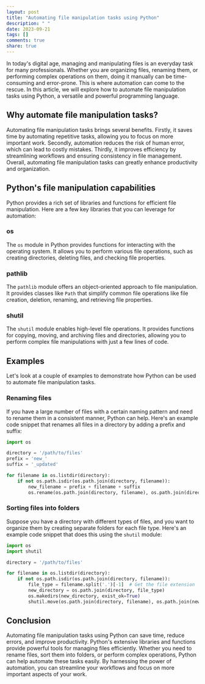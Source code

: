 ```yaml
---
layout: post
title: "Automating file manipulation tasks using Python"
description: " "
date: 2023-09-21
tags: []
comments: true
share: true
---
```


In today's digital age, managing and manipulating files is an everyday task for many professionals. Whether you are organizing files, renaming them, or performing complex operations on them, doing it manually can be time-consuming and error-prone. This is where automation can come to the rescue. In this article, we will explore how to automate file manipulation tasks using Python, a versatile and powerful programming language.

## Why automate file manipulation tasks?

Automating file manipulation tasks brings several benefits. Firstly, it saves time by automating repetitive tasks, allowing you to focus on more important work. Secondly, automation reduces the risk of human error, which can lead to costly mistakes. Thirdly, it improves efficiency by streamlining workflows and ensuring consistency in file management. Overall, automating file manipulation tasks can greatly enhance productivity and organization.

## Python's file manipulation capabilities

Python provides a rich set of libraries and functions for efficient file manipulation. Here are a few key libraries that you can leverage for automation:

### os
The `os` module in Python provides functions for interacting with the operating system. It allows you to perform various file operations, such as creating directories, deleting files, and checking file properties.

### pathlib
The `pathlib` module offers an object-oriented approach to file manipulation. It provides classes like `Path` that simplify common file operations like file creation, deletion, renaming, and retrieving file properties.

### shutil
The `shutil` module enables high-level file operations. It provides functions for copying, moving, and archiving files and directories, allowing you to perform complex file manipulations with just a few lines of code.

## Examples

Let's look at a couple of examples to demonstrate how Python can be used to automate file manipulation tasks.

### Renaming files

If you have a large number of files with a certain naming pattern and need to rename them in a consistent manner, Python can help. Here's an example code snippet that renames all files in a directory by adding a prefix and suffix:

```python
import os

directory = '/path/to/files'
prefix = 'new_'
suffix = '_updated'

for filename in os.listdir(directory):
    if not os.path.isdir(os.path.join(directory, filename)):
        new_filename = prefix + filename + suffix
        os.rename(os.path.join(directory, filename), os.path.join(directory, new_filename))
```

### Sorting files into folders

Suppose you have a directory with different types of files, and you want to organize them by creating separate folders for each file type. Here's an example code snippet that does this using the `shutil` module:

```python
import os
import shutil

directory = '/path/to/files'

for filename in os.listdir(directory):
    if not os.path.isdir(os.path.join(directory, filename)):
        file_type = filename.split('.')[-1]  # Get the file extension
        new_directory = os.path.join(directory, file_type)
        os.makedirs(new_directory, exist_ok=True)
        shutil.move(os.path.join(directory, filename), os.path.join(new_directory, filename))
```

## Conclusion

Automating file manipulation tasks using Python can save time, reduce errors, and improve productivity. Python's extensive libraries and functions provide powerful tools for managing files efficiently. Whether you need to rename files, sort them into folders, or perform complex operations, Python can help automate these tasks easily. By harnessing the power of automation, you can streamline your workflows and focus on more important aspects of your work.